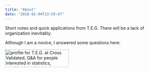 ```yaml
---
title: "About"
date: "2018-02-04T13:59:47" 
---
```


Short notes and quick applications from T.E.G. There will be a lack of organization inevitably. 

Although I am a novice, I answered some questions here:
<div>
<a align="left" href="https://stats.stackexchange.com/users/109647/t-e-g">
<img align="left" src="https://stats.stackexchange.com/users/flair/109647.png" width="208" height="58" alt="profile for T.E.G. at Cross Validated, Q&amp;A for people interested in statistics, machine learning, data analysis, data mining, and data visualization" title="profile for T.E.G. at Cross Validated, Q&amp;A for people interested in statistics, machine learning, data analysis, data mining, and data visualization">
</a>
</div>